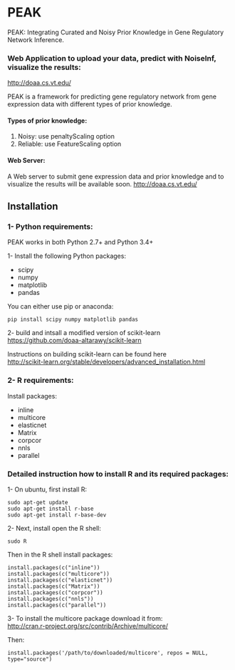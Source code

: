 # PEAK

PEAK: Integrating Curated and Noisy Prior Knowledge in Gene Regulatory Network Inference.
### Web Application to upload your data, predict with NoiseInf, visualize the results:
http://doaa.cs.vt.edu/


PEAK is a framework for predicting gene regulatory network from gene expression data
with different types of prior knowledge.

#### Types of prior knowledge:
  1. Noisy: use penaltyScaling option
  2. Reliable: use FeatureScaling option

#### Web Server: <br>
A Web server to submit gene expression data and prior knowledge 
and to visualize the results will be available soon.
http://doaa.cs.vt.edu/

## Installation


### 1- Python requirements:

PEAK works in both Python 2.7+ and Python 3.4+

1- Install the following Python packages:

- scipy
- numpy
- matplotlib
- pandas

You can either use pip or anaconda:

```
pip install scipy numpy matplotlib pandas
```

2- build and intsall a modified version of scikit-learn<br>
https://github.com/doaa-altarawy/scikit-learn

Instructions on building scikit-learn can be found here<br>
http://scikit-learn.org/stable/developers/advanced_installation.html


### 2- R requirements:

Install packages:

 - inline
 - multicore
 - elasticnet
 - Matrix
 - corpcor
 - nnls
 - parallel
 
### Detailed instruction how to install R and its required packages:

1- On ubuntu, first install R:

  ```linux
  sudo apt-get update
  sudo apt-get install r-base
  sudo apt-get install r-base-dev
  ```

2- Next, install open the R shell:

  ```
  sudo R
  ```

Then in the R shell install packages:

  ```
  install.packages(c("inline"))
  install.packages(c("multicore"))
  install.packages(c("elasticnet"))
  install.packages(c("Matrix"))
  install.packages(c("corpcor"))
  install.packages(c("nnls"))
  install.packages(c("parallel"))
  ```

3- To install the multicore package
download it from:\
http://cran.r-project.org/src/contrib/Archive/multicore/

Then:

```
install.packages('/path/to/downloaded/multicore', repos = NULL, type="source")
```



